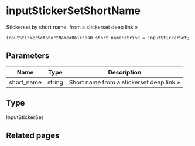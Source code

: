 # inputStickerSetShortName
Stickerset by short name, from a stickerset deep link »

```
inputStickerSetShortName#861cc8a0 short_name:string = InputStickerSet;
```

## Parameters
| Name | Type | Description |
| ---- | :----: | ----------- |
| short_name | string | Short name from a stickerset deep link » |


## Type
InputStickerSet

## Related pages
